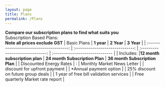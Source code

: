 ```yaml
---
layout: page
title: Plans
permalink: /Plans
---
```


<b>**Compare our subscription plans to find what suits you**</b>  
Subscription Based Plans:   
**Note all prices exclude GST**
|    Basic Plans              |      <b>1 year</b>               | <b> 2 Year</b>                     | <b>3 Year</b>                       |
| :--------------------------------------: | :------------------------------: | :------------------------------: | :------------------------------  |
| Includes:                                |<b>12 month subscription plan</b> | <b>24 month Subscription Plan</b>  | <b>36 month Subscription Plan</b>   |
| Discounted Energy Rates                  | :
| Monthly Market News Letter               |
| discount for upfront payment             |
| *Annual payment option                   |
| 25% discount on future group deals       |
| 1 year of free bill validation services  |
| Free quarterly Market rate report
| 



